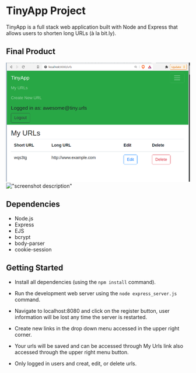# TinyApp Project

TinyApp is a full stack web application built with Node and Express that allows users to shorten long URLs (à la bit.ly).

## Final Product

!["TinyApp"](tinyUrl.png)
!["screenshot description"](#)

## Dependencies

- Node.js
- Express
- EJS
- bcrypt
- body-parser
- cookie-session

## Getting Started

- Install all dependencies (using the `npm install` command).

- Run the development web server using the `node express_server.js` command.

- Navigate to localhost:8080 and click on the register button, user information will be lost any time the server is restarted.

- Create new links in the drop down menu accessed in the upper right corner.

- Your urls will be saved and can be accessed through My Urls link also accessed through the upper right menu button.

- Only logged in users and creat, edit, or delete urls.